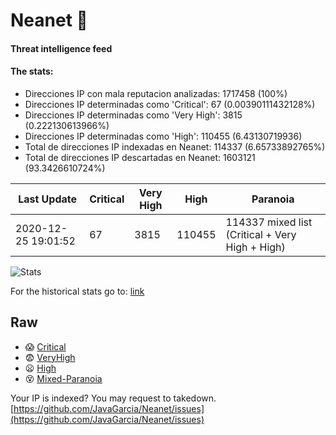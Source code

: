 # Neanet :hocho:
#### Threat intelligence feed
#### The stats:

- Direcciones IP con mala reputacion analizadas: 1717458 (100%)
- Direcciones IP determinadas como 'Critical':  67 (0.00390111432128%)
- Direcciones IP determinadas como 'Very High':  3815 (0.222130613966%)
- Direcciones IP determinadas como 'High':  110455 (6.43130719936)
- Total de direcciones IP indexadas en Neanet:  114337 (6.65733892765%)
- Total de direcciones IP descartadas en Neanet:  1603121 (93.3426610724%)

| Last Update | Critical | Very High | High | Paranoia |
| --- | --- | --- | --- | --- |
| 2020-12-25 19:01:52 | 67 | 3815 | 110455 | 114337 mixed list (Critical + Very High + High)|

![Stats](https://docs.google.com/spreadsheets/d/e/2PACX-1vSnaNMIXVabIpDJjufMlzH7poXnshF3mgd8Is1g9ytUEzVsP5my4Trn8f-xkoLLQ38xpL3HtmUexLo6/pubchart?oid=501124687&format=image)

For the historical stats go to: [link](/stats.csv)
## Raw
- :scream: [Critical](https://raw.githubusercontent.com/JavaGarcia/Neanet/master/blacklists/neanet_critical.txt)
- :fearful: [VeryHigh](https://raw.githubusercontent.com/JavaGarcia/Neanet/master/blacklists/neanet_veryHigh.txtt)
- :frowning: [High](https://raw.githubusercontent.com/JavaGarcia/Neanet/master/blacklists/neanet_high.txt)
- :dizzy_face: [Mixed-Paranoia](https://raw.githubusercontent.com/JavaGarcia/Neanet/master/blacklists/neanet_all.txt)


Your IP is indexed? You may request to takedown. [https://github.com/JavaGarcia/Neanet/issues](https://github.com/JavaGarcia/Neanet/issues)



























































































































































































































































































































































































































































































































































































































































































































































































































































































































































































































































































































































































































































































































































































































































































































































































































































































































































































































































































































































































































































































































































































































































































































































































































































































































































































































































































































































































































































































































































































































































































































































